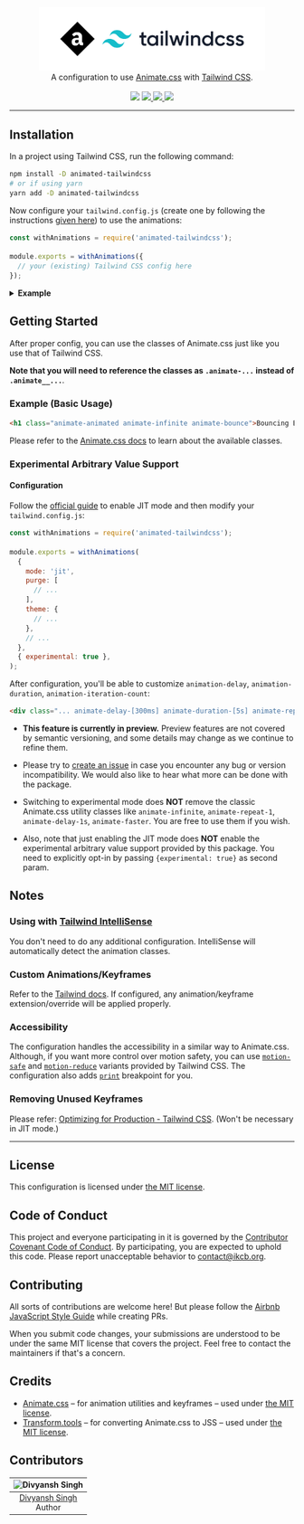 <!-- markdownlint-disable MD033 MD041 -->
<p align="center">
  <a href="https://github.com/ikcb/animated-tailwindcss"><img src="logo.svg" width="400" /></a>
  <br />
  A configuration to use <a href="https://github.com/animate-css/animate.css">Animate.css</a> with
  <a href="https://github.com/tailwindlabs/tailwindcss">Tailwind CSS</a>.
  <br />
  <br />
  <a href="https://github.com/animate-css/animate.css/releases/tag/v4.1.1"></a>
    <img src="https://img.shields.io/badge/animate.css-v4.1.1-007EC6?style=flat-square" />
  </a>
  <a href="https://www.npmjs.com/package/animated-tailwindcss">
    <img src="https://img.shields.io/npm/v/animated-tailwindcss?style=flat-square" />
  </a>
  <a href="LICENSE">
    <img src="https://img.shields.io/npm/l/animated-tailwindcss?style=flat-square" />
  </a>
  <a href="https://conventionalcommits.org">
    <img src="https://img.shields.io/badge/conventional%20commits-1.0.0-yellow.svg?style=flat-square" />
  </a>
</p>

---

## Installation

In a project using Tailwind CSS, run the following command:

```sh
npm install -D animated-tailwindcss
# or if using yarn
yarn add -D animated-tailwindcss
```

Now configure your `tailwind.config.js` (create one by following the instructions [given here](https://tailwindcss.com/docs/configuration#creating-your-configuration-file)) to use the animations:

```js
const withAnimations = require('animated-tailwindcss');

module.exports = withAnimations({
  // your (existing) Tailwind CSS config here
});
```

<details>
  <summary><b>Example</b></summary>
  <br />

```js
// tailwind.config.js
const withAnimations = require('animated-tailwindcss');

module.exports = withAnimations({
  purge: [],
  darkMode: false,
  theme: { extend: {} },
  variants: { extend: {} },
  plugins: [],
});

/* ------------------------------------------------- */

// BTW the smallest possible one is:
module.exports = require('animated-tailwindcss')();
```

</details>

## Getting Started

After proper config, you can use the classes of Animate.css just like you use that of Tailwind CSS.

**Note that you will need to reference the classes as `.animate-...` instead of `.animate__...`**.

### Example (Basic Usage)

```html
<h1 class="animate-animated animate-infinite animate-bounce">Bouncing Element</h1>
```

Please refer to the [Animate.css docs](https://animate.style/) to learn about the available classes.

### Experimental Arbitrary Value Support

#### Configuration

Follow the [official guide](https://tailwindcss.com/docs/just-in-time-mode#enabling-jit-mode) to enable JIT mode and then modify your `tailwind.config.js`:

```js
const withAnimations = require('animated-tailwindcss');

module.exports = withAnimations(
  {
    mode: 'jit',
    purge: [
      // ...
    ],
    theme: {
      // ...
    },
    // ...
  },
  { experimental: true },
);
```

After configuration, you'll be able to customize `animation-delay`, `animation-duration`, `animation-iteration-count`:

```html
<div class="... animate-delay-[300ms] animate-duration-[5s] animate-repeat-[5] ...">...</div>
```

- **This feature is currently in preview.** Preview features are not covered by semantic versioning, and some details may change as we continue to refine them.

- Please try to [create an issue](https://github.com/ikcb/animated-tailwindcss/issues/new/choose) in case you encounter any bug or version incompatibility. We would also like to hear what more can be done with the package.

- Switching to experimental mode does **NOT** remove the classic Animate.css utility classes like `animate-infinite`, `animate-repeat-1`, `animate-delay-1s`, `animate-faster`. You are free to use them if you wish.

- Also, note that just enabling the JIT mode does **NOT** enable the experimental arbitrary value support provided by this package. You need to explicitly opt-in by passing `{experimental: true}` as second param.

## Notes

### Using with [Tailwind IntelliSense](vscode:extension/bradlc.vscode-tailwindcss)

You don't need to do any additional configuration. IntelliSense will automatically detect the animation classes.

### Custom Animations/Keyframes

Refer to the [Tailwind docs](https://tailwindcss.com/docs/animation#customizing). If configured, any animation/keyframe extension/override will be applied properly.

### Accessibility

The configuration handles the accessibility in a similar way to Animate.css. Although, if you want more control over motion safety, you can use [`motion-safe`](https://tailwindcss.com/docs/hover-focus-and-other-states#motion-safe) and [`motion-reduce`](https://tailwindcss.com/docs/hover-focus-and-other-states#motion-reduce) variants provided by Tailwind CSS. The configuration also adds [`print`](https://tailwindcss.com/docs/breakpoints#styling-for-print) breakpoint for you.

### Removing Unused Keyframes

Please refer: [Optimizing for Production - Tailwind CSS](https://tailwindcss.com/docs/optimizing-for-production#removing-unused-keyframes). (Won't be necessary in JIT mode.)

---

## License

This configuration is licensed under [the MIT license](LICENSE).

## Code of Conduct

This project and everyone participating in it is governed by the [Contributor Covenant Code of Conduct](CODE_OF_CONDUCT.md). By participating, you are expected to uphold this code. Please report unacceptable behavior to [contact@ikcb.org](mailto:contact@ikcb.org).

## Contributing

All sorts of contributions are welcome here! But please follow the [Airbnb JavaScript Style Guide](https://github.com/airbnb/javascript) while creating PRs.

When you submit code changes, your submissions are understood to be under the same MIT license that covers the project. Feel free to contact the maintainers if that's a concern.

## Credits

- [Animate.css](https://github.com/animate-css/animate.css) &ndash; for animation utilities and keyframes &ndash; used under [the MIT license](https://github.com/animate-css/animate.css/blob/main/LICENSE).
- [Transform.tools](https://github.com/ritz078/transform) &ndash; for converting Animate.css to JSS &ndash; used under [the MIT license](https://github.com/ritz078/transform/blob/master/LICENSE).

## Contributors

| ![Divyansh Singh](https://avatars1.githubusercontent.com/u/40380293?v=4&s=100) |
| :----------------------------------------------------------------------------: |
|            [Divyansh Singh](https://github.com/brc-dd) <br> Author             |
